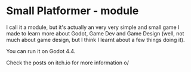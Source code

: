 # Small Platformer - module
I call it a module, but it's actually an very very simple and small game I made to learn more about Godot, Game Dev and Game Design (well, not much about game design, but I think I learnt about a few things doing it).  

You can run it on Godot 4.4.  

Check the posts on itch.io for more information o/
